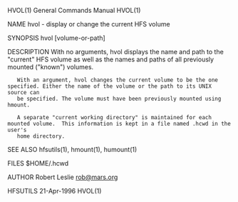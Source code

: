 HVOL(1)                                                       General Commands Manual                                                      HVOL(1)

NAME
       hvol - display or change the current HFS volume

SYNOPSIS
       hvol [volume-or-path]

DESCRIPTION
       With  no  arguments,  hvol  displays the name and path to the "current" HFS volume as well as the names and paths of all previously mounted
       ("known") volumes.

       With an argument, hvol changes the current volume to be the one specified. Either the name of the volume or the path to its UNIX source can
       be specified. The volume must have been previously mounted using hmount.

       A separate "current working directory" is maintained for each mounted volume.  This information is kept in a file named .hcwd in the user's
       home directory.

SEE ALSO
       hfsutils(1), hmount(1), humount(1)

FILES
       $HOME/.hcwd

AUTHOR
       Robert Leslie <rob@mars.org>

HFSUTILS                                                            21-Apr-1996                                                            HVOL(1)
